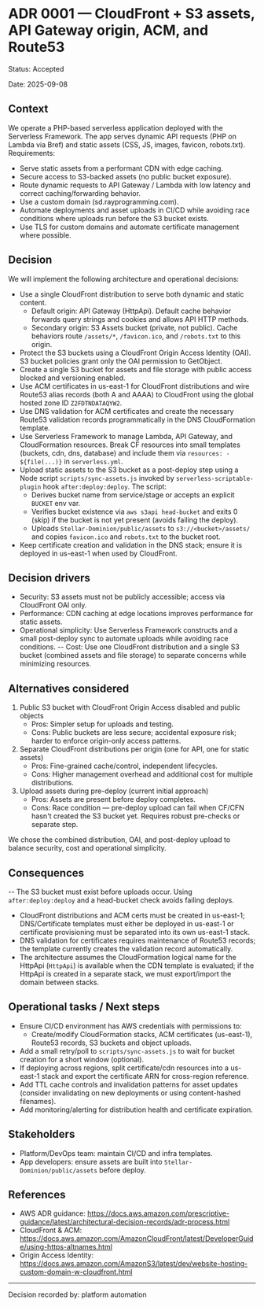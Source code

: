 # ADR 0001 — CloudFront + S3 assets, API Gateway origin, ACM, and Route53

Status: Accepted

Date: 2025-09-08

## Context

We operate a PHP-based serverless application deployed with the Serverless Framework. The app serves dynamic API requests (PHP on Lambda via Bref) and static assets (CSS, JS, images, favicon, robots.txt). Requirements:

- Serve static assets from a performant CDN with edge caching.
- Secure access to S3-backed assets (no public bucket exposure).
- Route dynamic requests to API Gateway / Lambda with low latency and correct caching/forwarding behavior.
- Use a custom domain (sd.rayprogramming.com).
- Automate deployments and asset uploads in CI/CD while avoiding race conditions where uploads run before the S3 bucket exists.
- Use TLS for custom domains and automate certificate management where possible.

## Decision

We will implement the following architecture and operational decisions:

- Use a single CloudFront distribution to serve both dynamic and static content.
  - Default origin: API Gateway (HttpApi). Default cache behavior forwards query strings and cookies and allows API HTTP methods.
  - Secondary origin: S3 Assets bucket (private, not public). Cache behaviors route `/assets/*`, `/favicon.ico`, and `/robots.txt` to this origin.
- Protect the S3 buckets using a CloudFront Origin Access Identity (OAI). S3 bucket policies grant only the OAI permission to GetObject.
- Create a single S3 bucket for assets and file storage with public access blocked and versioning enabled.
- Use ACM certificates in us-east-1 for CloudFront distributions and wire Route53 alias records (both A and AAAA) to CloudFront using the global hosted zone ID `Z2FDTNDATAQYW2`.
- Use DNS validation for ACM certificates and create the necessary Route53 validation records programmatically in the DNS CloudFormation template.
- Use Serverless Framework to manage Lambda, API Gateway, and CloudFormation resources. Break CF resources into small templates (buckets, cdn, dns, database) and include them via `resources: - ${file(...)}` in `serverless.yml`.
- Upload static assets to the S3 bucket as a post-deploy step using a Node script `scripts/sync-assets.js` invoked by `serverless-scriptable-plugin` hook `after:deploy:deploy`. The script:
  - Derives bucket name from service/stage or accepts an explicit `BUCKET` env var.
  - Verifies bucket existence via `aws s3api head-bucket` and exits 0 (skip) if the bucket is not yet present (avoids failing the deploy).
  - Uploads `Stellar-Dominion/public/assets` to `s3://<bucket>/assets/` and copies `favicon.ico` and `robots.txt` to the bucket root.
- Keep certificate creation and validation in the DNS stack; ensure it is deployed in us-east-1 when used by CloudFront.

## Decision drivers

- Security: S3 assets must not be publicly accessible; access via CloudFront OAI only.
- Performance: CDN caching at edge locations improves performance for static assets.
- Operational simplicity: Use Serverless Framework constructs and a small post-deploy sync to automate uploads while avoiding race conditions.
-- Cost: Use one CloudFront distribution and a single S3 bucket (combined assets and file storage) to separate concerns while minimizing resources.

## Alternatives considered

1. Public S3 bucket with CloudFront Origin Access disabled and public objects
   - Pros: Simpler setup for uploads and testing.
   - Cons: Public buckets are less secure; accidental exposure risk; harder to enforce origin-only access patterns.
2. Separate CloudFront distributions per origin (one for API, one for static assets)
   - Pros: Fine-grained cache/control, independent lifecycles.
   - Cons: Higher management overhead and additional cost for multiple distributions.
3. Upload assets during pre-deploy (current initial approach)
   - Pros: Assets are present before deploy completes.
   - Cons: Race condition — pre-deploy upload can fail when CF/CFN hasn't created the S3 bucket yet. Requires robust pre-checks or separate step.

We chose the combined distribution, OAI, and post-deploy upload to balance security, cost and operational simplicity.

## Consequences

-- The S3 bucket must exist before uploads occur. Using `after:deploy:deploy` and a head-bucket check avoids failing deploys.
- CloudFront distributions and ACM certs must be created in us-east-1; DNS/Certificate templates must either be deployed in us-east-1 or certificate provisioning must be separated into its own us-east-1 stack.
- DNS validation for certificates requires maintenance of Route53 records; the template currently creates the validation record automatically.
- The architecture assumes the CloudFormation logical name for the HttpApi (`HttpApi`) is available when the CDN template is evaluated; if the HttpApi is created in a separate stack, we must export/import the domain between stacks.

## Operational tasks / Next steps

- Ensure CI/CD environment has AWS credentials with permissions to:
  - Create/modify CloudFormation stacks, ACM certificates (us-east-1), Route53 records, S3 buckets and object uploads.
- Add a small retry/poll to `scripts/sync-assets.js` to wait for bucket creation for a short window (optional).
- If deploying across regions, split certificate/cdn resources into a us-east-1 stack and export the certificate ARN for cross-region reference.
- Add TTL cache controls and invalidation patterns for asset updates (consider invalidating on new deployments or using content-hashed filenames).
- Add monitoring/alerting for distribution health and certificate expiration.

## Stakeholders

- Platform/DevOps team: maintain CI/CD and infra templates.
- App developers: ensure assets are built into `Stellar-Dominion/public/assets` before deploy.

## References

- AWS ADR guidance: https://docs.aws.amazon.com/prescriptive-guidance/latest/architectural-decision-records/adr-process.html
- CloudFront & ACM: https://docs.aws.amazon.com/AmazonCloudFront/latest/DeveloperGuide/using-https-altnames.html
- Origin Access Identity: https://docs.aws.amazon.com/AmazonS3/latest/dev/website-hosting-custom-domain-w-cloudfront.html

---

Decision recorded by: platform automation
